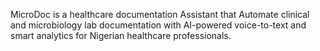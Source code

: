 MicroDoc is a healthcare documentation Assistant that Automate clinical and microbiology lab documentation with AI-powered voice-to-text and smart analytics for Nigerian healthcare professionals.